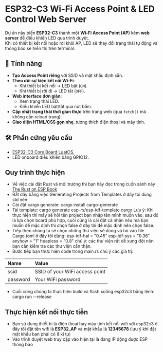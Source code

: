 # ESP32-C3 Wi-Fi Access Point & LED Control Web Server

Dự án này biến **ESP32-C3** thành một **Wi-Fi Access Point (AP)** kèm **web server** để điều khiển LED qua trình duyệt.  
Khi có thiết bị kết nối hoặc rời khỏi AP, LED sẽ thay đổi trạng thái tự động và thông báo sẽ hiển thị trên terminal.

## 📌 Tính năng
- **Tạo Access Point riêng** với SSID và mật khẩu định sẵn.
- **Theo dõi sự kiện kết nối Wi-Fi**:
  - Khi thiết bị kết nối → LED bật (`ON`).
  - Khi thiết bị rời đi → LED tắt (`OFF`).
- **Web interface đơn giản**:
  - Xem trạng thái LED.
  - Điều khiển LED bật/tắt qua nút bấm.
- **Cập nhật trạng thái thời gian thực** trên trang web (qua `fetch()` mà không cần reload trang).
- **Giao diện HTML/CSS gọn nhẹ**, tương thích điện thoại và máy tính.

## 🛠 Phần cứng yêu cầu
- [ESP32-C3 Core Board LuatOS.](https://wiki.luatos.org/chips/esp32c3/board.html)
- LED onboard điều khiển bằng GPIO12.

## Quy trình thực hiện
- Về việc cài đặt Rust và môi trường thì bạn hãy đọc trong cuốn sánh này [The Rust on ESP Book](https://docs.espressif.com/projects/rust/book/)
- Bắt đầy bằng việc Generating Projects from Templates ở đây tôi dùng std nên:
 - Cài đặt cargo generate:
    cargo install cargo-generate
 - Tải template:
     cargo generate esp-rs/esp-idf-template cargo
Lưu ý: Khi thực hiện thì máy sẽ hỏi tên project bạn nhập tên mình muốn vào, sau đó là lựa chọn board phù hợp, cuối cùng là cài đặt cá nhân nếu mà bạn muốn để mặc định thì chọn false ở đây tôi để mặc định nên chọn false.
- Tiếp theo chúng ta sẽ chọn những thư viện sẽ dùng và bỏ vào file Cargo.toml ở đây tôi dùng:
    esp-idf-hal = "0.45"
    esp-idf-sys = "0.36"
    anyhow = "1"
    heapless = "0.8"
chú ý: các thư viện rất dễ xung đột nên bạn cần kiểm tra các thư viện cẩn thận.
- Bước tiếp bạn thưc hiện code trong main.rs chú ý các giá trị:

|  Name  |           Value              |
|:-------|:-----------------------------|
|ssid    |SSID of your WiFi access point|
|password|Your WiFi password            |

- Cuối cùng chúng ta thực hiện build và flash xuống esp32c3 bằng lệnh:
    cargo run --release

## Thực hiện kết nối thực tiễn
- Bạn sử dụng thiết bị là điện thoại hay máy tính kết nối wifi với esp32c3 ở đây tôi đặt tên wifi là **ESP32_AP** và mật khẩu là **12345678** (lưu ý khi đặt mật khẩu bạn phải có 8 kí tự)
- Vào trình duyệt web truy cập vào hiện tại là đang IP động được ESP thông báo